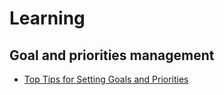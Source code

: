 # Learning

## Goal and priorities management
- [Top Tips for Setting Goals and Priorities](https://psychcentral.com/lib/top-tips-for-setting-goals-and-priorities/)
